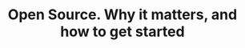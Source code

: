 ---
title: "Open Source. Why it matters, and how to get started"
publishDate: 2025-05-01
description: "I love Open Source, the philosophy behind it, and how it exists today. More people need to get into it"
---